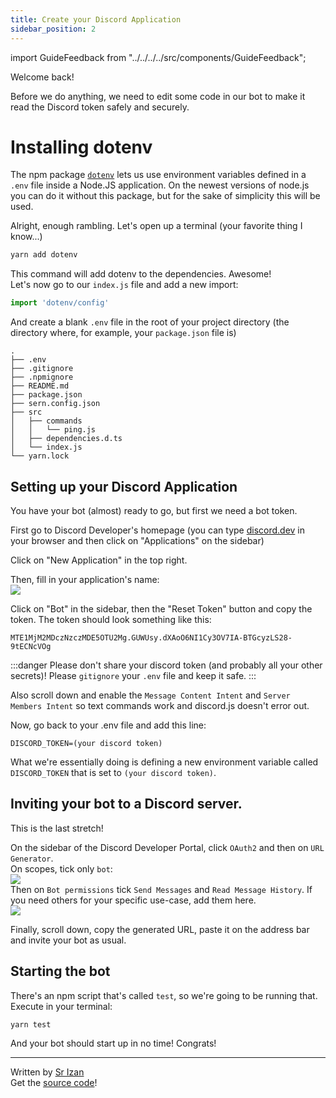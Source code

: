 ```yaml
---
title: Create your Discord Application
sidebar_position: 2
---
```

import GuideFeedback from "../../../../src/components/GuideFeedback";

Welcome back!

Before we do anything, we need to edit some code in our bot to make it read the Discord token safely and securely.

# Installing dotenv

The npm package [`dotenv`](https://npm.im/dotenv) lets us use environment variables defined in a `.env` file inside a Node.JS application.
On the newest versions of node.js you can do it without this package, but for the sake of simplicity this will be used.

Alright, enough rambling. Let's open up a terminal (your favorite thing I know...)
```sh
yarn add dotenv
```
This command will add dotenv to the dependencies. Awesome!  
Let's now go to our `index.js` file and add a new import:
```js
import 'dotenv/config'
```
And create a blank `.env` file in the root of your project directory (the directory where, for example, your `package.json` file is)

```
.
├── .env
├── .gitignore      
├── .npmignore      
├── README.md       
├── package.json    
├── sern.config.json
├── src
│   ├── commands
│   │   └── ping.js
│   ├── dependencies.d.ts
│   └── index.js
└── yarn.lock
```

## Setting up your Discord Application

You have your bot (almost) ready to go, but first we need a bot token.

First go to Discord Developer's homepage (you can type [discord.dev](https://discord.dev) in your browser and then click on "Applications" on the sidebar)

Click on "New Application" in the top right.

Then, fill in your application's name:  
![](https://img.srizan.dev/brave_QYp7LQe5xd.png)

Click on "Bot" in the sidebar, then the "Reset Token" button and copy the token. The token should look something like this:
```
MTE1MjM2MDczNzczMDE5OTU2Mg.GUWUsy.dXAoO6NI1Cy3OV7IA-BTGcyzLS28-9tECNcVOg
```

:::danger
Please don't share your discord token (and probably all your other secrets)! Please `gitignore` your `.env` file and keep it safe.
:::

Also scroll down and enable the `Message Content Intent` and `Server Members Intent` so text commands work and discord.js doesn't error out.

Now, go back to your .env file and add this line:
```
DISCORD_TOKEN=(your discord token)
```
What we're essentially doing is defining a new environment variable called `DISCORD_TOKEN` that is set to `(your discord token)`.

## Inviting your bot to a Discord server.

This is the last stretch!

On the sidebar of the Discord Developer Portal, click `OAuth2` and then on `URL Generator`.  
On scopes, tick only `bot`:  
![](https://img.srizan.dev/brave_7ApMibw2KM.png)  
Then on `Bot permissions` tick `Send Messages` and `Read Message History`. If you need others for your specific use-case, add them here.  
![](https://img.srizan.dev/brave_7ApMibw2KM.png)

Finally, scroll down, copy the generated URL, paste it on the address bar and invite your bot as usual.

## Starting the bot

There's an npm script that's called `test`, so we're going to be running that.
Execute in your terminal:
```
yarn test
```
And your bot should start up in no time! Congrats!

---
Written by [Sr Izan](../intro/who-are-we#ethan)  
Get the [source code](https://github.com/sern-handler/tutorial-bot/tree/setting-up-bot/creating-discord-app)!
<GuideFeedback />